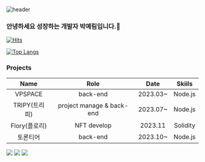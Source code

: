 ![header](https://capsule-render.vercel.app/api?type=waving&color=timeGradient&text=Welcome%20to%20Yerim's%20GitHub%20👋&animation=twinkling&fontSize=35&fontAlignY=40&fontAlign=70&height=250)

### 안녕하세요 성장하는 개발자 박예림입니다.👋

[![Hits](https://hits.seeyoufarm.com/api/count/incr/badge.svg?url=https%3A%2F%2Fgithub.com%2Fyerim216&count_bg=%23BC7CF8&title_bg=%23000000&icon=&icon_color=%23E7E7E7&title=hits&edge_flat=false)](https://hits.seeyoufarm.com)


[![Top Langs](https://github-readme-stats.vercel.app/api/top-langs/?username=yerim216&layout=compact)](https://github.com/yerim216)

### Projects
| Name | Role | Date | Skiils | 
|:----------:|:----------:|:----------:|:----------:|
| VPSPACE | back-end | 2023.03~ | Node.js|
| TRIPY(트리피) | project manage & back-end | 2023.07~ |Node.js |
| Flory(플로리) | NFT develop | 2023.11 | Solidity|
| 토론티어 | back-end | 2023.10~ | Node.js|




<a href="" target="_blank"><img src="https://img.shields.io/badge/JAVA-007396?style=flat-square&logo=Java&logoColor=white"/></a>
<a href="" target="_blank"><img src="https://img.shields.io/badge/C++-0095D5?style=flat-square&logo=Kotlin&logoColor=white"/></a>
<a href="" target="_blank"><img src="https://img.shields.io/badge/springboot-0095D5?style=flat-square&logo=Kotlin&logoColor=white"/></a>


